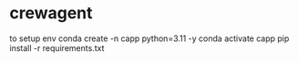 # crewagent

to setup env
conda create -n capp python=3.11 -y
conda activate capp
pip install -r requirements.txt